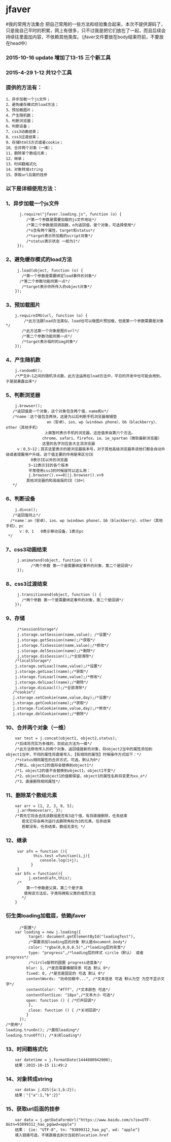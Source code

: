# jfaver
#我的常用方法集合
把自己常用的一些方法和经验集合起来，本次不提供源码了，只是我自己平时的积累，网上有很多，只不过我是把它们放在了一起，而且后续会持续往里面加内容，不依赖其他类库。（jfaver文件要放在body结束符前，不要放在head中）
### 2015-10-16 update 增加了13-15 三个新工具
### 2015-4-29 1-12 共12个工具
### 提供的方法有：
    1、异步加载一个js文件；
    2、避免缓存模式的load方法；
    3、预加载图片；
    4、产生随机数；
    5、判断浏览器；
    6、判断设备；
    7、css3动画结束；
    8、css3过渡结束；
    9、存储html5方式或者cookie；
    10、合并两个对象（一维）；
    11、删除某个数组元素；
    12、继承；
    13、时间戳格式化
    14、对象转成string
    15、获取url后面的挂参
### 以下是详细使用方法：
### 1、异步加载一个js文件
          j.require("jfaver.loading.js", function (o) {
             /*第一个参数是需要加载的js文件地址*/
             /*第二个参数是回调函数，o为返回值，是个对象，可选择使用*/
             /*o含有两个属性，target和status*/
             /*target表示所加载的script对象*/
             /*status表示状态 一般为1*/
         });
### 2、避免缓存模式的load方法
         j.load(object, function (o) {
           /*第一个参数是需要绑定load事件的对象*/
          /*第二个参数功能同第一点*/
           /*target表示你所传入的object对象*/
        });
### 3、预加载图片
        j.requireIMG(url, function (o) {
            /*此方法跟load方法类似，load也可以做图片预加载，但是第一个参数需要是对象*/
           /*此方法第一个对象是图片url*/
           /*第二个参数功能同第一点*/
           /*target表示临时的img对象*/  
        });
### 4、产生随机数
        j.randomN();
        /*产生0~1之间的随机浮点数，此方法运用在load方法中，平日的开发中也可能会用到，于是就暴露出来*/
### 5、判断浏览器
        j.browser();
       /*返回值是一个对象，这个对象包含两个值，name和v*/
       /*name：这个值包含两块，这是为以后判断手机浏览器做铺垫
                      an（安卓）、ios、wp（windows phone）、bb（blackberry）、other（其他手机）
                     上面暂时表示手机的浏览器，这些值来自第六个方法。
                    chrome、safari、firefox、ie、ie_spartan（微软最新浏览器）
                    这里的名字对应各大主流浏览器
         v：0,5~12；其实这里表示的是浏览器版本号，对于其他高级浏览器来说他们都会自动升级或者提醒用户升级，这个值主要的作用是来区分IE
               0表示IE以外的浏览器
              5~12表示IE的各个版本
              平常使用css3的时候就可以这么用：
              j.browser().v==0||j.browser().v>9
             其他浏览器的和高级版的IE（10+） 
       */
### 6、判断设备
        j.divce();
       /*返回值同上*/
      /*name：an（安卓）、ios、wp（windows phone）、bb（blackberry）、other（其他手机）、pc
          v：0、1   0表示移动设备，1表示pc
     */
### 7、css3动画结束
         j.animatend(object, function () {
               /*两个参数 第一个是需要绑定事件的对象，第二个是回调*/
         });
### 8、css3过渡结束
         j.transitionend(object, function () {
           /*两个参数 第一个是需要绑定事件的对象，第二个是回调*/
        });
### 9、存储
         /*sessionStorage*/
         j.storage.setSession(name,value); /*设置*/
         j.storage.getSession(name);/*获取*/
         j.storage.fixSession(name,value);/*修改*/
         j.storage.delSession(name);/*删除*/
         j.storage.disSession();/*全部清除*/
        /*localStorage*/
        j.storage.setLoacl(name,value);/*设置*/
        j.storage.getLoacl(name);/*获取*/
        j.storage.fixLoacl(name,value);/*修改*/
        j.storage.delLoacl(name);/*删除*/
        j.storage.disLoacl();/*全部清除*/
       /*cookie*/
       j.storage.setCookie(name,value,day);/*设置*/
       j.storage.getCookie(name);/*获取*/
       j.storage.fixCookie(name,value,day);/*修改*/
       j.storage.delCookie(name);/*删除*/
### 10、合并两个对象（一维）
        var test = j.concat(object1, object2,status);
        /*后续将充实为多维的，目前此方法为一维*/
        /*此方法修改传入的两个对象，返回值是新的对象，将object2当中的属性添加到object1当中，不同的属性将直接写入，【有相同的属性】时候操作方式如下：*/
        /*status相同属性的合并方式，可选，默认为0*/
        /*默认，object2的值将会替换到object1*/
        /*1，object2的值不会替换到object1，object1不变*/
        /*2，object2和object1的值都保留，object1的属性名称将变更为xx_o*/
        /*3，直接删除相同属性*/
### 11、删除某个数组元素
        var arr = [1, 2, 3, 8, 5];
         j.arrRemove(arr, 3);
        /*首先它将会去找该数组是否有3这个值，有将直接删除，任务结束
           若无它将会再次运行去删除角标为3的元素，任务结束
           若都没有，任务结束，数组无变化 */
### 12、继承
         var afn = function (){
                this.test =function(i,j){
                   console.log(i+j);
               }
         }
        var bfn = function(){
              j.extend(afn,this);
         /*
             第一个参数是父类，第二个是子类
            使用该方法后，子类将拥有父类的成员方法
           */
        }
### 衍生类loading加载层，依赖jfaver
          /*配置*/
        var loading = new j.loading({
              target: document.getElementById("loadingTest"), 
              /*需要添加loading层的对象 默认是document.body*/
              color: "rgba(0,0,0,0.5)",/*loading层的背景*/
              type: "progress",/*loading层的样式 circle（默认） 或者progress*/
              /*circle旋转的圆圈 progress进度条*/
             blur: 1, /*是否需要模糊背景 可选 默认 0*/
             fixed: 0, /*是否是固定的 可选 默认 0*/
             contentWords: "玩命加载中...", /*文本信息 可选 默认为空 为空不显示文字*/
             contentColor: "#fff", /*文本颜色 可选*/
             contentFontSize: "18px",/*文本大小 可选*/
             open: function () { /*打开回调*/
              },
              close: function () { /*关闭回调*/
             }
          });
    /*使用*/
    loading.trunOn(); /*展现loading*/
    loading.trunOff(); /*关闭loading*/
### 13、时间戳格式化
        var datetime = j.formatDate(1444880942000);
        结果：2015-10-15 11:49:2
### 14、对象转成string
        var data= j.O2S({a:1,b:2});
        结果："{"a":1,"b":2}"
### 15、获取url后面的挂参
        var data = j.getDataFormUrl("https://www.baidu.com/s?ie=UTF-8&tn=93899312_hao_pg&wd=apple")
        结果： {ie: "UTF-8", tn: "93899312_hao_pg", wd: "apple"}  
        填入链接可选，不填直接去拆分当前的location.href
